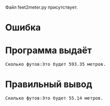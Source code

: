 Файл feet2meter.py присутствует.
# Ошибка
# Программа выдаёт
<pre>
Сколько футов:Это будет 593.35 метров.
</pre>
# Правильный вывод
<pre>Сколько футов:Это будет 55.14 метров.
</pre>